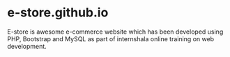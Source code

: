 # e-store.github.io
E-store is awesome e-commerce website which has been developed using PHP, Bootstrap and MySQL as part of internshala online training on web development.
